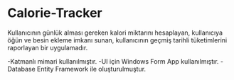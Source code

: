 # Calorie-Tracker
 Kullanıcının günlük alması gereken kalori miktarını hesaplayan, kullanıcıya öğün ve besin ekleme imkanı sunan, kullanıcının geçmiş tarihli tüketimlerini raporlayan bir uygulamadır.
 
-Katmanlı mimari kullanılmıştır.
-UI için Windows Form App kullanılmıştır.
-Database Entity Framework ile oluşturulmuştur.
